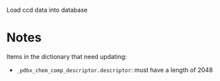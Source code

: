 Load ccd data into database

# Notes

Items in the dictionary that need updating:

- `_pdbx_chem_comp_descriptor.descriptor`: must have a length of 2048